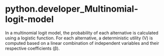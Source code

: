 # python.developer_Multinomial-logit-model
In a multinomial logit model, the probability of each alternative is calculated using a logistic function. For each alternative, a deterministic utility (V) is computed based on a linear combination of independent variables and their respective coefficients (β).
